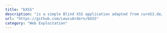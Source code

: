 ```yaml
---
title: "bXSS"
description: "is a simple Blind XSS application adapted from cure53.de/m by @LewisArdern."
url: "https://github.com/LewisArdern/bXSS"
category: "Web Exploitation"
---
```

